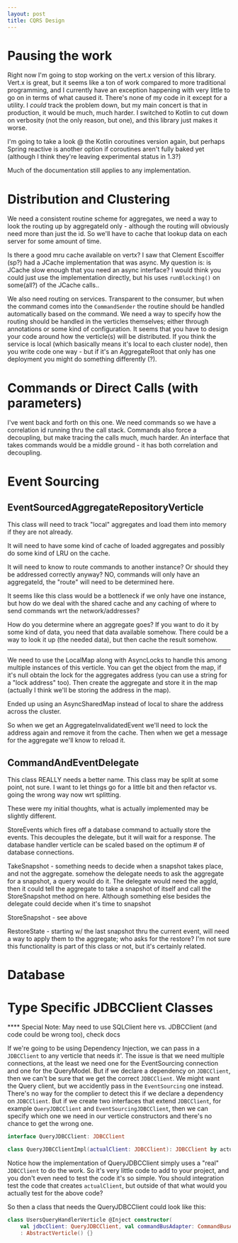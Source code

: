 ```yaml
---
layout: post
title: CQRS Design
---
```


# Pausing the work

Right now I'm going to stop working on the vert.x version of this library. Vert.x is great, but it seems like a ton of work compared to more traditional programming, and I currently have an exception happening with very little to go on in terms of what caused it. There's none of my code in it except for a utility. I *could* track the problem down, but my main concert is that in production, it would be much, much harder. I switched to Kotlin to cut down on verbosity (not the only reason, but one), and this library just makes it worse.

I'm going to take a look @ the Kotlin coroutines version again, but perhaps Spring reactive is another option if coroutines aren't fully baked yet (although I think they're leaving experimental status in 1.3?)

Much of the documentation still applies to any implementation.

# Distribution and Clustering

We need a consistent routine scheme for aggregates, we need a way to look the routing up by aggregateId only - although the routing will obviously need more than just the id. So we'll have to cache that lookup data on each server for some amount of time.

Is there a good mru cache available on vertx? I saw that Clement Escoiffer (sp?) had a JCache implementation that was async. My question is: is JCache slow enough that you need an async interface? I would think you could just use the implementation directly, but his uses `runBlocking()` on some(all?) of the JCache calls..

We also need routing on services. Transparent to the consumer, but when the command comes into the `CommandSender` the routine should be handled automatically based on the command. We need a way to specify how the routing should be handled in the verticles themselves; either through annotations or some kind of configuration. It seems that you have to design your code around how the verticle(s) will be distributed. If you think the service is local (which basically means it's local to each cluster node), then you write code one way - but if it's an AggregateRoot that only has one deployment you might do something differently (?). 

# Commands or Direct Calls (with parameters)

I've went back and forth on this one. We need commands so we have a correlation id running thru the call stack. Commands also force a decoupling, but make tracing the calls much, much harder. An interface that takes commands would be a middle ground - it has both correlation and decoupling.


# Event Sourcing

## EventSourcedAggregateRepositoryVerticle

This class will need to track "local" aggregates and load them into memory if they are not already.

It will need to have some kind of cache of loaded aggregates and possibly do some kind of LRU on the cache.

It will need to know to route commands to another instance? Or should they be addressed correctly anyway? NO, commands will only have an aggregateId, the "route" will need to be determined here.

It seems like this class would be a bottleneck if we only have one instance, but how do we deal with the shared cache and any caching of where to send commands wrt the network/addresses?

How do you determine where an aggregate goes? If you want to do it by some kind of data, you need that data available somehow. There could be a way to look it up (the needed data), but then cache
the result somehow.

 *****

We need to use the LocalMap along with AsyncLocks to handle this among multiple instances of this verticle. You can get the object from the map, if it's null obtain the lock for the aggregates address (you can use a string for a "lock address" too). Then create the aggregate and store it in the map (actually I think we'll be storing the address in the map).

Ended up using an AsyncSharedMap instead of local to share the address across the cluster.

So when we get an AggregateInvalidatedEvent we'll need to lock the address again and remove it from the cache. Then when we get a message for the aggregate we'll know to reload it.


## CommandAndEventDelegate

This class REALLY needs a better name. This class may be split at some point, not sure. I want to let things go for a little bit and then refactor vs. going the wrong way now wrt splitting.

These were my initial thoughts, what is actually implemented may be slightly different.

StoreEvents which fires off a database command to actually store the events. This decouples the delegate, but it will wait for a response. The database handler verticle can be scaled based on the optimum # of database connections.

TakeSnapshot - something needs to decide when a snapshot takes place, and not the aggregate. somehow the delegate needs to ask the aggregate for a snapshot, a query would do it. The delegate would need the aggId, then it could tell the aggregate to take a snapshot of itself and call the StoreSnapshot method on here. Although something else besides the delegate could decide when it's time to snapshot

StoreSnapshot - see above

RestoreState - starting w/ the last snapshot thru the current event, will need a way to apply them to the aggregate; who asks for the restore? I'm not sure this functionality is part of this class or not, but it's certainly related.

# Database

# Type Specific JDBCClient Classes

**** Special Note: May need to use SQLClient here vs. JDBCClient (and code could be wrong too), check docs

If we're going to be using Dependency Injection, we can pass in a `JDBCClient` to any verticle that needs it'. The issue is that we need multiple connections, at the least we need one for the EventSourcing connection and one for the QueryModel. But if we declare a dependency on `JDBCClient`, then we can't be sure that we get the correct `JDBCClient`. We might want the Query client, but we accidently pass in the `EventSourcing` one instead. There's no way for the complier to detect this if we declare a dependency on `JDBCClient`. But if we create two interfaces that extend `JDBCClient`, for example `QueryJDBCClient` and `EventSourcingJDBCClient`, then we can specify which one we need in our verticle constructors and there's no chance to get the wrong one.

```kotlin
interface QueryJDBCClient: JDBCClient

class QueryJDBCClientImpl(actualClient: JDBCClient): JDBCClient by actualClient, QueryJDBCClient
```

Notice how the implementation of QueryJDBCClient simply uses a "real" `JDBCClient` to do the work. So it's very little code to add to your project, and you don't even need to test the code it's so simple. You should integration test the code that creates `actualClient`, but outside of that what would you actually test for the above code?

So then a class that needs the QueryJDBCClient could look like this:

```kotlin
class UsersQueryHandlerVerticle @Inject constructor(
    val jdbcClient: QueryJDBCClient, val commandBusAdapter: CommandBusAdapter)
    : AbstractVerticle() {}
```
